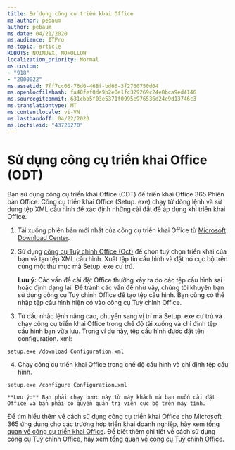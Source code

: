 ```yaml
---
title: Sử dụng công cụ triển khai Office
ms.author: pebaum
author: pebaum
ms.date: 04/21/2020
ms.audience: ITPro
ms.topic: article
ROBOTS: NOINDEX, NOFOLLOW
localization_priority: Normal
ms.custom:
- "918"
- "2000022"
ms.assetid: 7ff7cc06-76d0-468f-bd66-3f2760750d04
ms.openlocfilehash: fa40fef0de9b2e0e1fc329269c24e8bca9ed4146
ms.sourcegitcommit: 631cbb5f03e5371f0995e976536d24e9d13746c3
ms.translationtype: MT
ms.contentlocale: vi-VN
ms.lasthandoff: 04/22/2020
ms.locfileid: "43726270"
---
```

# <a name="using-the-office-deployment-tool-odt"></a>Sử dụng công cụ triển khai Office (ODT)

Bạn sử dụng công cụ triển khai Office (ODT) để triển khai Office 365 Phiên bản Office. Công cụ triển khai Office (Setup. exe) chạy từ dòng lệnh và sử dụng tệp XML cấu hình để xác định những cài đặt để áp dụng khi triển khai Office.
  
1. Tải xuống phiên bản mới nhất của công cụ triển khai Office từ [Microsoft Download Center](https://go.microsoft.com/fwlink/p/?LinkID=626065).

2. Sử dụng [công cụ Tuỳ chỉnh Office (Oct)](https://config.office.com) để chọn tuỳ chọn triển khai của bạn và tạo tệp XML cấu hình. Xuất tập tin cấu hình và đặt nó cục bộ trên cùng một thư mục mà Setup. exe cư trú.

    **Lưu ý:** Các vấn đề cài đặt Office thường xảy ra do các tệp cấu hình sai hoặc định dạng lại. Để tránh các vấn đề như vậy, chúng tôi khuyên bạn sử dụng công cụ Tuỳ chỉnh Office để tạo tệp cấu hình. Bạn cũng có thể nhập tệp cấu hình hiện có vào công cụ Tuỳ chỉnh Office.

3. Từ dấu nhắc lệnh nâng cao, chuyển sang vị trí mà Setup. exe cư trú và chạy công cụ triển khai Office trong chế độ tải xuống và chỉ định tệp cấu hình bạn vừa lưu. Trong ví dụ này, tệp cấu hình được đặt tên configuration. xml:
    
  ```
  setup.exe /download Configuration.xml  
  ```

4. Chạy công cụ triển khai Office trong chế độ cấu hình và chỉ định tệp cấu hình.
    
  ```
  setup.exe /configure Configuration.xml
  ```

    **Lưu ý:** Bạn phải chạy bước này từ máy khách mà bạn muốn cài đặt Office và bạn phải có quyền quản trị viên cục bộ trên máy tính.

Để tìm hiểu thêm về cách sử dụng công cụ triển khai Office cho Microsoft 365 ứng dụng cho các trường hợp triển khai doanh nghiệp, hãy xem [tổng quan về công cụ triển khai Office](https://docs.microsoft.com/deployoffice/overview-of-the-office-2016-deployment-tool). Để biết thêm chi tiết về cách sử dụng công cụ Tuỳ chỉnh Office, hãy xem [tổng quan về công cụ Tuỳ chỉnh Office](https://docs.microsoft.com/DeployOffice/overview-of-the-office-customization-tool-for-click-to-run).
